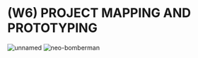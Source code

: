 # (W6) PROJECT MAPPING AND PROTOTYPING

![unnamed](https://user-images.githubusercontent.com/68724434/92194757-cbd9f300-eeae-11ea-81f0-f5e32973d205.gif)
![neo-bomberman](https://user-images.githubusercontent.com/68724434/92194564-540bc880-eeae-11ea-9e4d-763b05feb168.gif)
